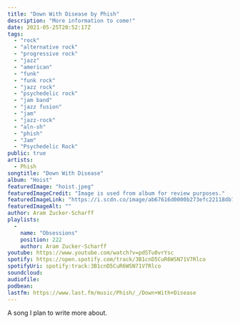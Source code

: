 ```yaml
---
title: "Down With Disease by Phish"
description: "More information to come!"
date: 2021-05-25T20:52:17Z
tags:
  - "rock"
  - "alternative rock"
  - "progressive rock"
  - "jazz"
  - "american"
  - "funk"
  - "funk rock"
  - "jazz rock"
  - "psychedelic rock"
  - "jam band"
  - "jazz fusion"
  - "jam"
  - "jazz-rock"
  - "aln-sh"
  - "phish"
  - "Jam"
  - "Psychedelic Rock"
public: true
artists:
  - Phish
songtitle: "Down With Disease"
album: "Hoist"
featuredImage: "hoist.jpeg"
featuredImageCredit: "Image is used from album for review purposes."
featuredImageLink: "https://i.scdn.co/image/ab67616d0000b273efc22118db71056fbf338083"
featuredImageAlt: ""
author: Aram Zucker-Scharff
playlists:
  -
    name: "Obsessions"
    position: 222
    author: Aram Zucker-Scharff
youtube: https://www.youtube.com/watch?v=pdSTu0vrYsc
spotify: https://open.spotify.com/track/3B1cnD5CuR6WSN71V7Rlco
spotifyUri: spotify:track:3B1cnD5CuR6WSN71V7Rlco
soundcloud:
audiofile:
podbean:
lastfm: https://www.last.fm/music/Phish/_/Down+With+Disease
---
```


A song I plan to write more about.
		